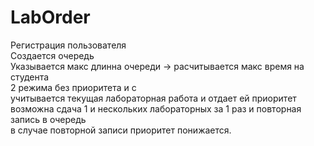 # LabOrder
Регистрация пользователя  
Создается очередь  
Указывается макс длинна очереди -> расчитывается макс время на студента  
2 режима без приоритета и с  
учитывается текущая лабораторная работа и отдает ей приоритет  
возможна сдача 1 и нескольких лабораторных за 1 раз и повторная запись в очередь  
в случае повторной записи приоритет понижается.  
